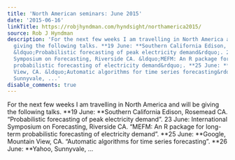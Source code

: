 ```yaml
---
title: 'North American seminars: June 2015'
date: '2015-06-16'
linkTitle: https://robjhyndman.com/hyndsight/northamerica2015/
source: Rob J Hyndman
description: 'For the next few weeks I am travelling in North America and will be
  giving the following talks. **19 June: **Southern California Edison, Rosemead CA.
  &ldquo;Probabilistic forecasting of peak electricity demand&rdquo;. 23 June: International
  Symposium on Forecasting, Riverside CA. &ldquo;MEFM: An R package for long-term
  probabilistic forecasting of electricity demand&rdquo;. **25 June: **Google, Mountain
  View, CA. &ldquo;Automatic algorithms for time series forecasting&rdquo;. **26 June: **Yahoo,
  Sunnyvale, ...'
disable_comments: true
---
```

For the next few weeks I am travelling in North America and will be giving the following talks. **19 June: **Southern California Edison, Rosemead CA. &ldquo;Probabilistic forecasting of peak electricity demand&rdquo;. 23 June: International Symposium on Forecasting, Riverside CA. &ldquo;MEFM: An R package for long-term probabilistic forecasting of electricity demand&rdquo;. **25 June: **Google, Mountain View, CA. &ldquo;Automatic algorithms for time series forecasting&rdquo;. **26 June: **Yahoo, Sunnyvale, ...